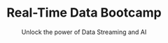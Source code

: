 ---
layout: course
title: "Real-Time Data Bootcamp"
subtitle: "Unlock the power of Data Streaming and AI"

highlights:
  - "3-month comprehensive program designed and taught by Platform & Data Practitioners"
  - "Learn and know how to build real-time data pipelines with Confluent, Kafka Connect, and Flink SQL"
  - "Understand Data Infrastructure internals and how to manage clusters with Terraform and Kubernetes"
  - "Learn how to transform data streams with Flink SQL"
  - "Apache Airflow - modern data pipelines"

who_can_attend:
  - "Keen interest to get into the world of Data Engineering!"
  - "Have some exposure to Programming / Databases / Networking"

why_attend:
  - "Unlock opportunities in data infrastructure/streaming space"
  - "Growing demand for AI will result in demand for more Platform / Data Engineers"
  - "Edge over others as you gain problem-solving skills through hands-on projects"

why_data_ai_academy:
  - "Practitioner-led training"
  - "Hands-on exposure to debugging and analysis"
  - "Regular interaction with Data Infrastructure experts"
  - "Hands-on Project - define, design, and build custom projects with Data Infrastructure and GenAI"
  - "Weekly 1:1 mentoring session for project and career guidance"

duration_delivery:
  - "Duration: 3 Months"
  - "Live Online or In-person"
  - "Classes on Mon, Wed, and Thu (9:30am to 1pm)"
  - "Regular Masterclass by industry experts"
  
image: "/img/real-time-data.jpg"
upcoming_batches:
  start_date: "March 2025"
weight: 1

---